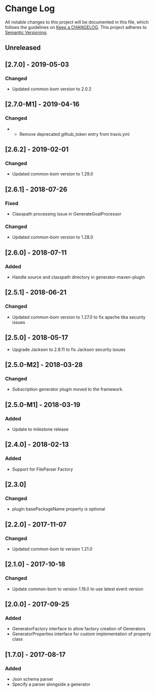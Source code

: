 # Change Log
All notable changes to this project will be documented in this file, which follows the guidelines 
on [Keep a CHANGELOG](http://keepachangelog.com/). This project adheres to 
[Semantic Versioning](http://semver.org/).

## Unreleased

## [2.7.0] - 2019-05-03

### Changed
- Updated common-bom version to 2.0.2


## [2.7.0-M1] - 2019-04-16

### Changed
- - Remove deprecated github_token entry from travis.yml

## [2.6.2] - 2019-02-01

### Changed
- Updated common-bom version to 1.29.0

## [2.6.1] - 2018-07-26

### Fixed
- Classpath processing issue in GenerateGoalProcessor

### Changed
- Updated common-bom version to 1.28.0

## [2.6.0] - 2018-07-11

### Added
- Handle source and classpath directory in generator-maven-plugin

## [2.5.1] - 2018-06-21

### Changed
- Updated common-bom version to 1.27.0 to fix apache tika security issues

## [2.5.0] - 2018-05-17
- Upgrade Jackson to 2.8.11 to fix Jackson security issues 

## [2.5.0-M2] - 2018-03-28
### Changed
- Subscription generator plugin moved to the framework.

## [2.5.0-M1] - 2018-03-19
### Added
- Update to milestone release

## [2.4.0] - 2018-02-13
### Added
- Support for FileParser Factory

## [2.3.0]
### Changed
- plugin basePackageName property is optional

## [2.2.0] - 2017-11-07
### Changed
- Updated common-bom to version 1.21.0

## [2.1.0] - 2017-10-18
### Changed
- Update common-bom to version 1.19.0 to use latest everit version

## [2.0.0] - 2017-09-25
### Added
- GeneratorFactory interface to allow factory creation of Generators
- GeneratorProperties interface for custom implementation of property class

## [1.7.0] - 2017-08-17
### Added
- Json schema parser
- Specify a parser alongside a generator
